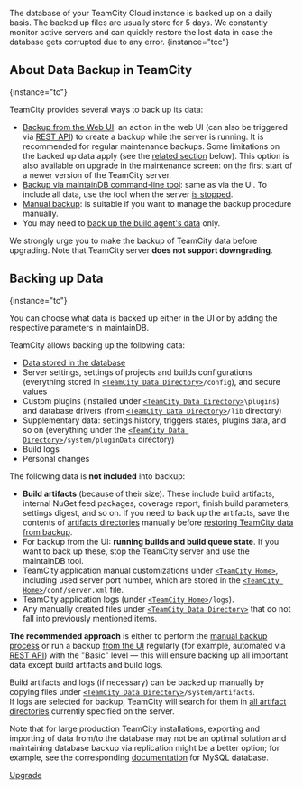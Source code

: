 [//]: # (title: TeamCity Data Backup)
[//]: # (auxiliary-id: TeamCity Data Backup)

The database of your TeamCity Cloud instance is backed up on a daily basis. The backed up files are usually store for 5 days. We constantly monitor active servers and can quickly restore the lost data in case the database gets corrupted due to any error.
{instance="tcc"}

## About Data Backup in TeamCity
{instance="tc"}

TeamCity provides several ways to back up its data:
* [Backup from the Web UI](creating-backup-from-teamcity-web-ui.md): an action in the web UI (can also be triggered via [REST API](https://www.jetbrains.com/help/teamcity/rest/manage-data-backup.html)) to create a backup while the server is running. It is recommended for regular maintenance backups. Some limitations on the backed up data apply (see the [related section](#Backing+up+Data) below). This option is also available on upgrade in the maintenance screen: on the first start of a newer version of the TeamCity server.
* [Backup via maintainDB command-line tool](creating-backup-via-maintaindb-command-line-tool.md): same as via the UI. To include all data, use the tool when the server [is stopped](creating-backup-via-maintaindb-command-line-tool.md#Performing+TeamCity+Data+Backup+with+maintainDB+Utility).
* [Manual backup](manual-backup-and-restore.md): is suitable if you want to manage the backup procedure manually. 
* You may need to [back up the build agent's data](backing-up-build-agent-s-data.md) only.

<note>

We strongly urge you to make the backup of TeamCity data before upgrading. Note that TeamCity server __does not support downgrading__.
</note>

## Backing up Data
{instance="tc"}

You can choose what data is backed up either in the UI or by adding the respective parameters in maintainDB.

TeamCity allows backing up the following data:
* [Data stored in the database](manual-backup-and-restore.md#Database+Data)
* Server settings, settings of projects and builds configurations (everything stored in [`<TeamCity Data Directory>`](teamcity-data-directory.md)`/config`), and secure values
* Custom plugins (installed under [`<TeamCity Data Directory>`](teamcity-data-directory.md)`\plugins`) and database drivers (from [`<TeamCity Data Directory>`](teamcity-data-directory.md)`/lib` directory)
* Supplementary data: settings history, triggers states, plugins data, and so on (everything under the [`<TeamCity Data Directory>`](teamcity-data-directory.md)`/system/pluginData` directory)
* Build logs
* Personal changes

The following data is __not included__ into backup:
* __Build artifacts__ (because of their size). These include build artifacts, internal NuGet feed packages, coverage report, finish build parameters, settings digest, and so on. If you need to back up the artifacts, save the contents of [artifacts directories](teamcity-configuration-and-maintenance.md) manually before [restoring TeamCity data from backup](restoring-teamcity-data-from-backup.md).
* For backup from the UI: __running builds and build queue state__. If you want to back up these, stop the TeamCity server and use the maintainDB tool.
* TeamCity application manual customizations under [`<TeamCity Home>`](teamcity-home-directory.md), including used server port number, which are stored in the [`<TeamCity Home>`](teamcity-home-directory.md)`/conf/server.xml` file.
* TeamCity application logs (under [`<TeamCity Home>`](teamcity-home-directory.md)`/logs`).
* Any manually created files under [`<TeamCity Data Directory>`](teamcity-data-directory.md) that do not fall into previously mentioned items.

[//]: # (Internal note. Do not delete. also https://youtrack.jetbrains.com/issue/TW-43056)

__The recommended approach__ is either to perform the [manual backup process](manual-backup-and-restore.md) or run a backup [from the UI](creating-backup-from-teamcity-web-ui.md) regularly (for example, automated via [REST API](https://www.jetbrains.com/help/teamcity/rest/manage-data-backup.html)) with the "Basic" level — this will ensure backing up all important data except build artifacts and build logs.

Build artifacts and logs (if necessary) can be backed up manually by copying files under [`<TeamCity Data Directory>`](teamcity-data-directory.md)`/system/artifacts`.   
If logs are selected for backup, TeamCity will search for them in [all artifact directories](build-artifact.md) currently specified on the server.

Note that for large production TeamCity installations, exporting and importing of data from/to the database may not be an optimal solution and maintaining database backup via replication might be a better option; for example, see the corresponding [documentation](https://dev.mysql.com/doc/refman/8.0/en/replication.html) for MySQL database.

<seealso instance="tc">
        <category ref="installation">
            <a href="upgrading-teamcity-server-and-agents.md">Upgrade</a>
        </category>
</seealso>